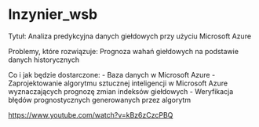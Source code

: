 # Inzynier_wsb

Tytuł:
	Analiza predykcyjna danych giełdowych przy użyciu Microsoft Azure


Problemy, które rozwiązuje:
	Prognoza wahań giełdowych na podstawie danych historycznych

Co i jak będzie dostarczone:
	- Baza danych w Microsoft Azure
	- Zaprojektowanie algorytmu sztucznej inteligencji w Microsoft Azure wyznaczających prognozę zmian indeksów giełdowych
	- Weryfikacja błędów prognostycznych generowanych przez algorytm

https://www.youtube.com/watch?v=kBz6zCzcPBQ